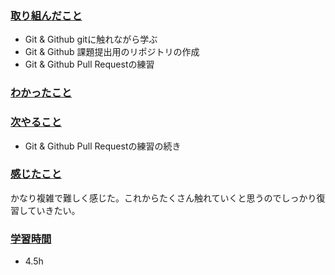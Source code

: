 ### <u>取り組んだこと</u>
- Git & Github gitに触れながら学ぶ
- Git & Github 課題提出用のリポジトリの作成
- Git & Github Pull Requestの練習

### <u>わかったこと</u>

### <u>次やること</u>
- Git & Github Pull Requestの練習の続き

### <u>感じたこと</u>
かなり複雑で難しく感じた。これからたくさん触れていくと思うのでしっかり復習していきたい。

### <u>学習時間</u>
- 4.5h